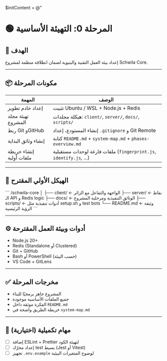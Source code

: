 $initContent = @"
# 🟢 المرحلة 0: التهيئة الأساسية

## 🎯 الهدف
إعداد بيئة العمل التقنية والبنيوية لضمان انطلاقة منظمة لمشروع Schwila Core.

---

## 📦 مكونات المرحلة

| المهمة                          | الوصف                                                                 |
|---------------------------------|------------------------------------------------------------------------|
| إعداد خادم تطوير                | تثبيت Ubuntu / WSL + Node.js + Redis                                 |
| تهيئة مجلد المشروع              | هيكلة مجلدات: `client/`, `server/`, `docs/`, `scripts/`               |
| ربط Git وGitHub                 | إنشاء المستودع، إعداد `.gitignore` و Git Remote                     |
| إنشاء وثائق البداية             | كتابة `README.md` + `system-map.md` + `phases-overview.md`             |
| إنشاء خريطة ملفات أولية         | ملفات فارغة لوحدات مستقبلية (`fingerprint.js`, `identify.js`, ...)

---

## 📁 الهيكل الأولي المقترح

\`\`\`
/schwila-core
│
├── client/               ← الواجهة والتفاعل مع الزائر
├── server/               ← نقاط الـ API و Redis logic
├── docs/                 ← الوثائق التنفيذية ومرحلية المشروع
├── scripts/              ← أدوات تنفيذية مثل setup.sh و test bots
└── README.md             ← وثيقة الرؤية الرئيسية
\`\`\`

---

## ⚙️ أدوات وبيئة العمل المقترحة

- Node.js 20+
- Redis (Standalone أو Clustered)
- Git + GitHub
- Bash أو PowerShell (حسب البيئة)
- VS Code + GitLens

---

## ✅ مخرجات المرحلة

- المشروع جاهز برمجيًا للبناء
- جميع الملفات الأساسية موجودة
- الفكرة موثقة داخل `README.md`
- خريطة الطريق واضحة في `system-map.md`

---

## 📝 مهام تكميلية (اختيارية)

- [ ] إضافة ESLint + Prettier لتهيئة الكود
- [ ] إعداد محرّك test بسيط (Jest أو Vitest)
- [ ] تجهيز `.env.example` لوضوح المتغيرات البيئية
